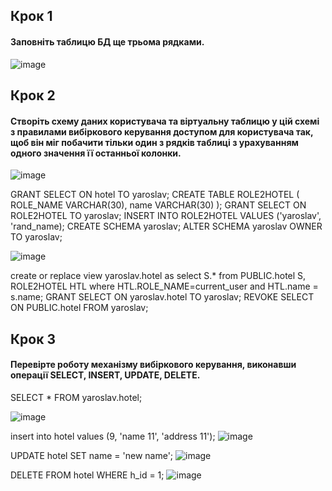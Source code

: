 ## Крок 1
#### Заповніть таблицю БД ще трьома рядками.
![image](https://user-images.githubusercontent.com/79399103/206718785-24de84d8-335a-4fab-a707-828db6bfa0b6.png)

## Крок 2
#### Створіть схему даних користувача та віртуальну таблицю у цій схемі з правилами вибіркового керування доступом для користувача так, щоб він міг побачити тільки один з рядків таблиці з урахуванням одного значення її останньої колонки.

![image](https://user-images.githubusercontent.com/79399103/206720956-6a1c363c-7ea3-4739-878a-f520c56967b7.png)

GRANT SELECT ON hotel TO yaroslav;
CREATE TABLE ROLE2HOTEL (
ROLE_NAME VARCHAR(30),
name VARCHAR(30)
);
GRANT SELECT ON ROLE2HOTEL TO yaroslav;
INSERT INTO ROLE2HOTEL VALUES ('yaroslav', 'rand_name);
CREATE SCHEMA yaroslav;
ALTER SCHEMA yaroslav OWNER TO yaroslav;

![image](https://user-images.githubusercontent.com/79399103/206721281-39a7dc82-a4a1-4c28-8e5d-1eb1f8cade06.png)

create or replace view yaroslav.hotel as select S.* from  PUBLIC.hotel S, ROLE2HOTEL HTL where HTL.ROLE_NAME=current_user and HTL.name = s.name;
GRANT SELECT ON yaroslav.hotel TO yaroslav;
REVOKE SELECT ON PUBLIC.hotel FROM yaroslav;

## Крок 3
#### Перевірте роботу механізму вибіркового керування, виконавши операції SELECT, INSERT, UPDATE, DELETE.

SELECT * FROM yaroslav.hotel;

![image](https://user-images.githubusercontent.com/79399103/206747754-13ee4803-fc64-4efb-b53a-b07ab6eba085.png)


insert into hotel values (9, 'name 11', 'address 11');
![image](https://user-images.githubusercontent.com/79399103/206851967-d734746d-5117-47d3-8aa8-54be0d269020.png)


UPDATE hotel SET name = 'new name';
![image](https://user-images.githubusercontent.com/79399103/206851986-a74c9e48-92e1-4cff-841a-a184bf027136.png)

DELETE FROM hotel WHERE h_id = 1;
![image](https://user-images.githubusercontent.com/79399103/206852011-b05b4b9c-512f-4e4c-8a61-82640e6213c1.png)
